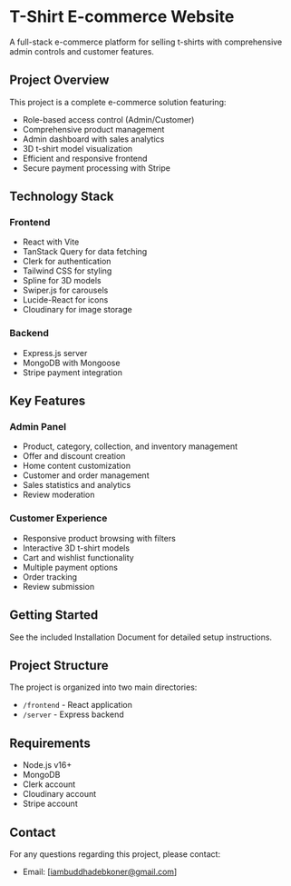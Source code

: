 # T-Shirt E-commerce Website

A full-stack e-commerce platform for selling t-shirts with comprehensive admin controls and customer features.

## Project Overview

This project is a complete e-commerce solution featuring:

- Role-based access control (Admin/Customer)
- Comprehensive product management
- Admin dashboard with sales analytics
- 3D t-shirt model visualization
- Efficient and responsive frontend
- Secure payment processing with Stripe

## Technology Stack

### Frontend
- React with Vite
- TanStack Query for data fetching
- Clerk for authentication
- Tailwind CSS for styling
- Spline for 3D models
- Swiper.js for carousels
- Lucide-React for icons
- Cloudinary for image storage

### Backend
- Express.js server
- MongoDB with Mongoose
- Stripe payment integration

## Key Features

### Admin Panel
- Product, category, collection, and inventory management
- Offer and discount creation
- Home content customization
- Customer and order management
- Sales statistics and analytics
- Review moderation

### Customer Experience
- Responsive product browsing with filters
- Interactive 3D t-shirt models
- Cart and wishlist functionality
- Multiple payment options
- Order tracking
- Review submission

## Getting Started

See the included Installation Document for detailed setup instructions.

## Project Structure

The project is organized into two main directories:
- `/frontend` - React application
- `/server` - Express backend

## Requirements

- Node.js v16+
- MongoDB
- Clerk account
- Cloudinary account
- Stripe account

## Contact

For any questions regarding this project, please contact:
- Email: [iambuddhadebkoner@gmail.com]